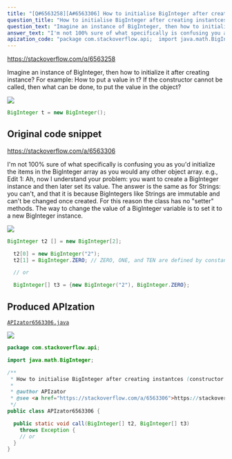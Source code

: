 ```yaml
---
title: "[Q#6563258][A#6563306] How to initialise BigInteger after creating instantces (constructor can't be called)"
question_title: "How to initialise BigInteger after creating instantces (constructor can't be called)"
question_text: "Imagine an instance of BigInteger, then how to initialize it after creating instance? For example: How to put a value in t? If the constructor cannot be called, then what can be done, to put the value in the object?"
answer_text: "I'm not 100% sure of what specifically is confusing you as you'd initialize the items in the BigInteger array as you would any other object array. e.g., Edit 1: Ah, now I understand your problem: you want to create a BigInteger instance and then later set its value.  The answer is the same as for Strings: you can't, and that it is because BigIntegers like Strings are immutable and can't be changed once created. For this reason the class has no \"setter\" methods. The way to change the value of a BigInteger variable is to set it to a new BigInteger instance."
apization_code: "package com.stackoverflow.api;  import java.math.BigInteger;  /**  * How to initialise BigInteger after creating instantces (constructor can't be called)  *  * @author APIzator  * @see <a href=\"https://stackoverflow.com/a/6563306\">https://stackoverflow.com/a/6563306</a>  */ public class APIzator6563306 {    public static void call(BigInteger[] t2, BigInteger[] t3)     throws Exception {     // or   } }"
---
```


https://stackoverflow.com/q/6563258

Imagine an instance of BigInteger, then how to initialize it after creating instance?
For example:
How to put a value in t?
If the constructor cannot be called, then what can be done, to put the value in the object?


<div class="code-logo"><img src="/stackoverflow.png" /></div>

```java
BigInteger t = new BigInteger();
```


## Original code snippet

https://stackoverflow.com/a/6563306

I&#x27;m not 100% sure of what specifically is confusing you as you&#x27;d initialize the items in the BigInteger array as you would any other object array. e.g.,
Edit 1:
Ah, now I understand your problem: you want to create a BigInteger instance and then later set its value.  The answer is the same as for Strings: you can&#x27;t, and that it is because BigIntegers like Strings are immutable and can&#x27;t be changed once created. For this reason the class has no &quot;setter&quot; methods. The way to change the value of a BigInteger variable is to set it to a new BigInteger instance.

<div class="code-logo"><img src="/stackoverflow.png" /></div>

```java
BigInteger t2 [] = new BigInteger[2];

  t2[0] = new BigInteger("2");
  t2[1] = BigInteger.ZERO; // ZERO, ONE, and TEN are defined by constants

  // or

  BigInteger[] t3 = {new BigInteger("2"), BigInteger.ZERO};
```

## Produced APIzation

[`APIzator6563306.java`](https://github.com/pasqualesalza/apization/raw/main/data/search/APIzator6563306.java)

<div class="code-logo"><img src="/apizator.png" /></div>

```java
package com.stackoverflow.api;

import java.math.BigInteger;

/**
 * How to initialise BigInteger after creating instantces (constructor can't be called)
 *
 * @author APIzator
 * @see <a href="https://stackoverflow.com/a/6563306">https://stackoverflow.com/a/6563306</a>
 */
public class APIzator6563306 {

  public static void call(BigInteger[] t2, BigInteger[] t3)
    throws Exception {
    // or
  }
}

```